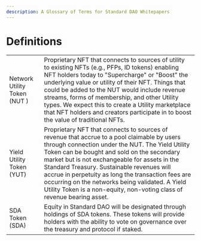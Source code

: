 ```yaml
---
description: A Glossary of Terms for Standard DAO Whitepapers
---
```


# Definitions



|                               |                                                                                                                                                                                                                                                                                                                                                                                                                                                                                 |
| ----------------------------- | ------------------------------------------------------------------------------------------------------------------------------------------------------------------------------------------------------------------------------------------------------------------------------------------------------------------------------------------------------------------------------------------------------------------------------------------------------------------------------- |
| Network Utility Token (NUT )  | Proprietary NFT that connects to sources of utility to existing NFTs (e.g., PFPs, ID tokens) enabling NFT holders today to "Supercharge" or "Boost" the underlying value or utility of their NFT. Things that could be added to the NUT would include revenue streams, forms of membership, and other Utility types. We expect this to create a Utility marketplace that NFT holders and creators participate in to boost the value of traditional NFTs.                        |
| Yield Utility Token (YUT)     | Proprietary NFT that connects to sources of revenue that accrue to a pool claimable by users through connection under the NUT. The Yield Utility Token can be bought and sold on the secondary market but is not exchangeable for assets in the Standard Treasury. Sustainable revenues will accrue in perpetuity as long the transaction fees are occurring on the networks being validated. A Yield Utility Token is a non-equity, non-voting class of revenue bearing asset. |
| SDA Token (SDA)               | Equity in Standard DAO will be designated through holdings of SDA tokens. These tokens will provide holders with the ability to vote on governance over the treasury and protocol if staked.                                                                                                                                                                                                                                                                                    |
